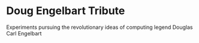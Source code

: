 # Doug Engelbart Tribute
Experiments pursuing the revolutionary ideas of computing legend Douglas Carl Engelbart
